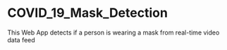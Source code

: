 # COVID_19_Mask_Detection
This Web App detects if a person is wearing a mask from real-time video data feed
